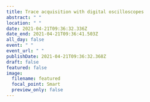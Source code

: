 ```yaml
---
title: Trace acquisition with digital oscilloscopes
abstract: " "
location: " "
date: 2021-04-21T09:36:32.336Z
date_end: 2021-04-21T09:36:41.503Z
all_day: false
event: " "
event_url: " "
publishDate: 2021-04-21T09:36:32.368Z
draft: false
featured: false
image:
  filename: featured
  focal_point: Smart
  preview_only: false
---
```

